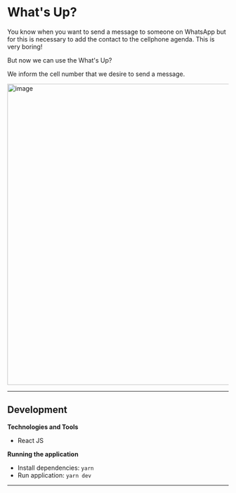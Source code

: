 # What's Up?

You know when you want to send a message to someone on WhatsApp but for this is necessary to add the contact to the cellphone agenda. This is very boring!

But now we can use the What's Up?

We inform the cell number that we desire to send a message.

<img width="685" alt="image" src="https://user-images.githubusercontent.com/51205748/211172812-daef2317-7e70-4cca-bd60-b7de83740451.png">

---

## Development

**Technologies and Tools**

- React JS

**Running the application**  

- Install dependencies: `yarn`
- Run application: `yarn dev`

---
